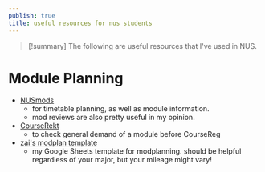 ```yaml
---
publish: true
title: useful resources for nus students
---
```

> [!summary] The following are useful resources that I've used in NUS. 

# Module Planning

- [NUSmods](https://nusmods.com/timetable/sem-2) 
	- for timetable planning, as well as module information. 
	- mod reviews are also pretty useful in my opinion.
- [CourseRekt](https://courserekt.vercel.app/) 
	- to check general demand of a module before CourseReg
- [zai's modplan template](https://docs.google.com/spreadsheets/d/1K3Uwi-M5q3lUXoWpmeIonP6WZ_Nedx9rc3auVxN--cQ/edit?usp=drive_link)
	- my Google Sheets template for modplanning. should be helpful regardless of your major, but your mileage might vary!
